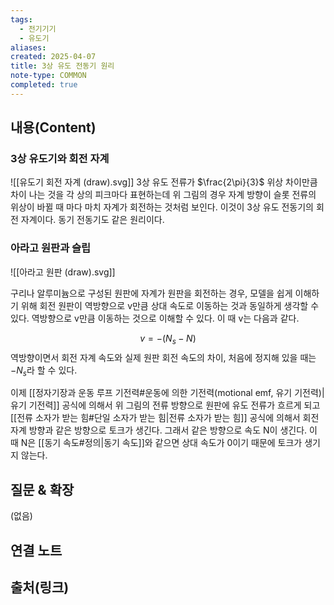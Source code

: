 ```yaml
---
tags:
  - 전기기기
  - 유도기
aliases: 
created: 2025-04-07
title: 3상 유도 전동기 원리
note-type: COMMON
completed: true
---
```


## 내용(Content)

### 3상 유도기와 회전 자계

![[유도기 회전 자계 (draw).svg]]
3상 유도 전류가 $\frac{2\pi}{3}$ 위상 차이만큼 차이 나는 것을 각 상의 피크마다 표현하는데 위 그림의 경우 자계 방향이 슬롯 전류의 위상이 바뀔 때 마다 마치 자계가 회전하는 것처럼 보인다. 이것이 3상 유도 전동기의 회전 자계이다. 동기 전동기도 같은 원리이다.

### 아라고 원판과 슬립

![[아라고 원판 (draw).svg]]


구리나 알루미늄으로 구성된 원판에 자계가 원판을 회전하는 경우, 모델을 쉽게 이해하기 위해 회전 원판이 역방향으로 v만큼 상대 속도로 이동하는 것과 동일하게 생각할 수 있다. 역방향으로 v만큼 이동하는 것으로 이해할 수 있다. 이 때 v는 다음과 같다.

$$
v = -(N_{s} - N)
$$
역방향이면서 회전 자계 속도와 실제 원판 회전 속도의 차이, 처음에 정지해 있을 때는 $-N_{s}$라 할 수 있다.

이제 [[정자기장과 운동 루프 기전력#운동에 의한 기전력(motional emf, 유기 기전력)|유기 기전력]] 공식에 의해서 위 그림의 전류 방향으로 원판에 유도 전류가 흐르게 되고 [[전류 소자가 받는 힘#단일 소자가 받는 힘|전류 소자가 받는 힘]] 공식에 의해서 회전 자계 방향과 같은 방향으로 토크가 생긴다. 그래서 같은 방향으로 속도 N이 생긴다. 이 때 N은 [[동기 속도#정의|동기 속도]]와 같으면 상대 속도가 0이기 때문에 토크가 생기지 않는다.


## 질문 & 확장

(없음)

## 연결 노트

## 출처(링크)


